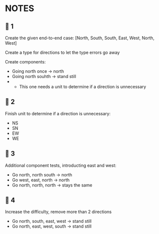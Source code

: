# NOTES

## 🍅 1
Create the given end-to-end case:
[North, South, South, East, West, North, West]

Create a type for directions to let the type errors go away

Create components:
- Going north once -> north
- Going north souhth -> stand still
- - This one needs a unit to determine if a direction is unnecessary

## 🍅 2
Finish unit to determine if a direction is unnecessary:
- NS
- SN
- EW
- WE

## 🍅 3
Additional component tests, introducting east and west:
- Go north, north south -> north
- Go west, east, north -> north
- Go north, north, north -> stays the same

## 🍅 4
Increase the difficulty, remove more than 2 directions
- Go north, south, east, west -> stand still
- Go north, east, west, south -> stand still

